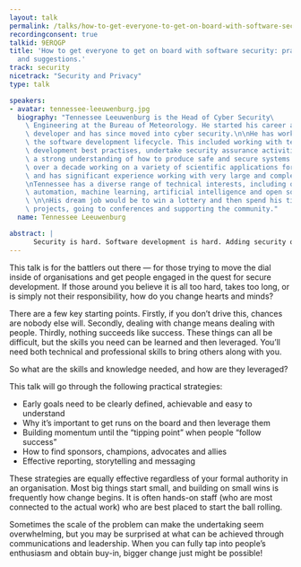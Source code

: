 ```yaml
---
layout: talk
permalink: /talks/how-to-get-everyone-to-get-on-board-with-software-security-practical-tips-and-suggestions
recordingconsent: true
talkid: 9ERQGP
title: 'How to get everyone to get on board with software security: practical tips
  and suggestions.'
track: security
nicetrack: "Security and Privacy"
type: talk

speakers:
- avatar: tennessee-leeuwenburg.jpg
  biography: "Tennessee Leeuwenburg is the Head of Cyber Security\
    \ Engineering at the Bureau of Meteorology. He started his career as a software\
    \ developer and has since moved into cyber security.\n\nHe has worked on securing\
    \ the software development lifecycle. This included working with teams to adopt\
    \ development best practises, undertake security assurance activities and develop\
    \ a strong understanding of how to produce safe and secure systems. \n\nHe spent\
    \ over a decade working on a variety of scientific applications for weather forecasting,\
    \ and has significant experience working with very large and complex data sets.\n\
    \nTennessee has a diverse range of technical interests, including quality code,\
    \ automation, machine learning, artificial intelligence and open source software.\
    \ \n\nHis dream job would be to win a lottery and then spend his time on moon-shot\
    \ projects, going to conferences and supporting the community."
  name: Tennessee Leeuwenburg

abstract: | 
      Security is hard. Software development is hard. Adding security objectives to development projects can seem overwhelming and is an often-overlooked aspect of cybersecurity. This talk will give you the tools, techniques and knowledge needed to get traction and bring people on board.
---
```


This talk is for the battlers out there — for those trying to move the dial inside of organisations and get people engaged in the quest for secure development. If those around you believe it is all too hard, takes too long, or is simply not their responsibility, how do you change hearts and minds?
 
There are a few key starting points. Firstly, if you don’t drive this, chances are nobody else will. Secondly, dealing with change means dealing with people. Thirdly, nothing succeeds like success. These things can all be difficult, but the skills you need can be learned and then leveraged. You’ll need both technical and professional skills to bring others along with you.
 
So what are the skills and knowledge needed, and how are they leveraged? 
 
This talk will go through the following practical strategies:

- Early goals need to be clearly defined, achievable and easy to understand
- Why it’s important to get runs on the board and then leverage them
- Building momentum until the “tipping point” when people “follow success”
- How to find sponsors, champions, advocates and allies
- Effective reporting, storytelling and messaging
 
These strategies are equally effective regardless of your formal authority in an organisation. Most big things start small, and building on small wins is frequently how change begins. It is often hands-on staff (who are most connected to the actual work) who are best placed to start the ball rolling. 
 
Sometimes the scale of the problem can make the undertaking seem overwhelming, but you may be surprised at what can be achieved through communications and leadership. When you can fully tap into people’s enthusiasm and obtain buy-in, bigger change just might be possible!
